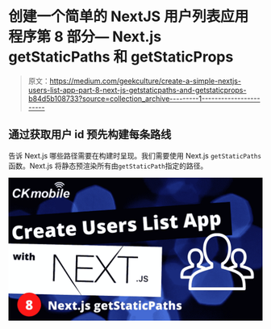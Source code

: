 # 创建一个简单的 NextJS 用户列表应用程序第 8 部分— Next.js getStaticPaths 和 getStaticProps

> 原文：<https://medium.com/geekculture/create-a-simple-nextjs-users-list-app-part-8-next-js-getstaticpaths-and-getstaticprops-b84d5b108733?source=collection_archive---------1----------------------->

## 通过获取用户 id 预先构建每条路线

告诉 Next.js 哪些路径需要在构建时呈现。我们需要使用 Next.js `getStaticPaths`函数。Next.js 将静态预渲染所有由`getStaticPath`指定的路径。

![](img/9472744f775896d3a93071436fbd4f3c.png)